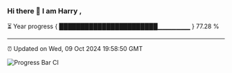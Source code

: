### Hi there 👋 I am Harry , 

⏳ Year progress { ███████████████████████▁▁▁▁▁▁▁ } 77.28 %

---

⏰ Updated on Wed, 09 Oct 2024 19:58:50 GMT

![Progress Bar CI](https://github.com/duykhang68/duykhang68/workflows/Progress%20Bar%20CI/badge.svg)
